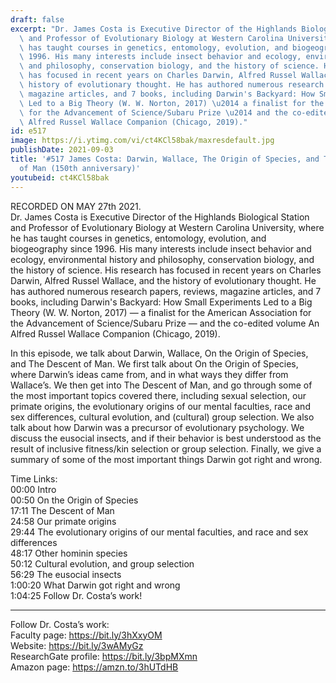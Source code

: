 ```yaml
---
draft: false
excerpt: "Dr. James Costa is Executive Director of the Highlands Biological Station\
  \ and Professor of Evolutionary Biology at Western Carolina University, where he\
  \ has taught courses in genetics, entomology, evolution, and biogeography since\
  \ 1996. His many interests include insect behavior and ecology, environmental history\
  \ and philosophy, conservation biology, and the history of science. His research\
  \ has focused in recent years on Charles Darwin, Alfred Russel Wallace, and the\
  \ history of evolutionary thought. He has authored numerous research papers, reviews,\
  \ magazine articles, and 7 books, including Darwin's Backyard: How Small Experiments\
  \ Led to a Big Theory (W. W. Norton, 2017) \u2014 a finalist for the American Association\
  \ for the Advancement of Science/Subaru Prize \u2014 and the co-edited volume An\
  \ Alfred Russel Wallace Companion (Chicago, 2019)."
id: e517
image: https://i.ytimg.com/vi/ct4KCl58bak/maxresdefault.jpg
publishDate: 2021-09-03
title: '#517 James Costa: Darwin, Wallace, The Origin of Species, and The Descent
  of Man (150th anniversary)'
youtubeid: ct4KCl58bak
---
```

RECORDED ON MAY 27th 2021.  
Dr. James Costa is Executive Director of the Highlands Biological Station and Professor of Evolutionary Biology at Western Carolina University, where he has taught courses in genetics, entomology, evolution, and biogeography since 1996. His many interests include insect behavior and ecology, environmental history and philosophy, conservation biology, and the history of science. His research has focused in recent years on Charles Darwin, Alfred Russel Wallace, and the history of evolutionary thought. He has authored numerous research papers, reviews, magazine articles, and 7 books, including Darwin's Backyard: How Small Experiments Led to a Big Theory (W. W. Norton, 2017) — a finalist for the American Association for the Advancement of Science/Subaru Prize — and the co-edited volume An Alfred Russel Wallace Companion (Chicago, 2019).

In this episode, we talk about Darwin, Wallace, On the Origin of Species, and The Descent of Man. We first talk about On the Origin of Species, where Darwin’s ideas came from, and in what ways they differ from Wallace’s. We then get into The Descent of Man, and go through some of the most important topics covered there, including sexual selection, our primate origins, the evolutionary origins of our mental faculties, race and sex differences, cultural evolution, and (cultural) group selection. We also talk about how Darwin was a precursor of evolutionary psychology. We discuss the eusocial insects, and if their behavior is best understood as the result of inclusive fitness/kin selection or group selection. Finally, we give a summary of some of the most important things Darwin got right and wrong.

Time Links:  
00:00 Intro  
00:50  On the Origin of Species  
17:11  The Descent of Man  
24:58  Our primate origins  
29:44  The evolutionary origins of our mental faculties, and race and sex differences  
48:17  Other hominin species  
50:12  Cultural evolution, and group selection  
56:29  The eusocial insects  
1:00:20  What Darwin got right and wrong  
1:04:25  Follow Dr. Costa’s work!

---

Follow Dr. Costa’s work:  
Faculty page: https://bit.ly/3hXxyOM  
Website: https://bit.ly/3wAMyGz  
ResearchGate profile: https://bit.ly/3bpMXmn  
Amazon page: https://amzn.to/3hUTdHB
